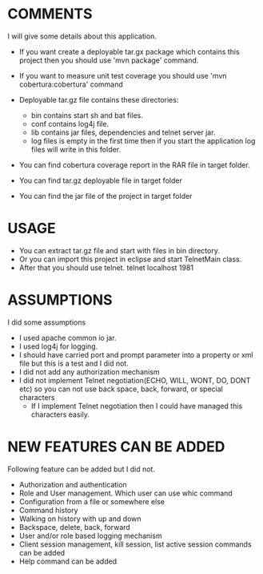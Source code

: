# COMMENTS

I will give some details about this application.

- If you want create a deployable tar.gx package which contains this project then you should use 'mvn package' command.
- If you want to measure unit test coverage you should use 'mvn cobertura:cobertura' command
- Deployable tar.gz file contains these directories:
	- bin contains start sh and bat files.
	- conf contains log4j file.
	- lib contains jar files, dependencies and telnet server jar.
	- log files is empty in the first time then if you start the application log files will write in this folder.
	
- You can find cobertura coverage report in the RAR file in target folder.
- You can find tar.gz deployable file in target folder
- You can find the jar file of the project in target folder

# USAGE

- You can extract tar.gz file and start with files in bin directory.
- Or you can import this project in eclipse and start TelnetMain class.
- After that you should use telnet. telnet localhost 1981

# ASSUMPTIONS

I did some assumptions

- I used apache common io jar.
- I used log4j for logging.
- I should have carried port and prompt parameter into a property or xml file but this is a test and I did not.
- I did not add any authorization mechanism
- I did not implement Telnet negotiation(ECHO, WILL, WONT, DO, DONT etc) so you can not use back space, back, forward, or special characters
	- If I implement Telnet negotiation then I could have managed this characters easily.

# NEW FEATURES CAN BE ADDED

Following feature can be added but I did not.

- Authorization and authentication
- Role and User management. Which user can use whic command
- Configuration from a file or somewhere else
- Command history
- Walking on history with up and down
- Backspace, delete, back, forward
- User and/or role based logging mechanism
- Client session management, kill session, list active session commands can be added
- Help command can be added
